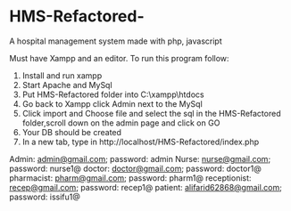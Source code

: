 # HMS-Refactored-
A hospital management system made with php, javascript

Must have Xampp and an editor.
To run this program follow:

1. Install and run xampp
2. Start Apache and MySql
3. Put HMS-Refactored folder into C:\xampp\htdocs
4. Go back to Xampp click Admin next to the MySql
5. Click import and Choose file and select the sql in the HMS-Refactored folder,scroll down on the admin page and click on GO
6. Your DB should be created
7. In a new tab, type in http://localhost/HMS-Refactored/index.php

Admin: admin@gmail.com; password: admin
Nurse: nurse@gmail.com; password: nurse1@
doctor: doctor@gmail.com; password: doctor1@
pharmacist: pharm@gmail.com; password: pharm1@
receptionist: recep@gmail.com; password: recep1@
patient: alifarid62868@gmail.com; password: issifu1@


